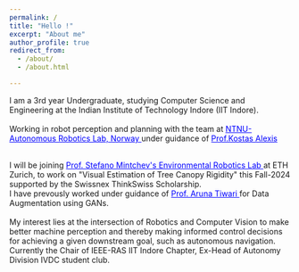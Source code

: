 ```yaml
---
permalink: /
title: "Hello !" 
excerpt: "About me"
author_profile: true
redirect_from: 
  - /about/
  - /about.html

--- 
```



<div class="about_image">

  I am a 3rd year Undergraduate, studying Computer Science and Engineering at the Indian Institute of Technology Indore (IIT Indore).
  <br>
  <br>
  Working in robot perception and planning with the team at <a href="https://www.autonomousrobotslab.com/"  style="font-family: inherit;color: blue;" >NTNU-Autonomous Robotics Lab, Norway </a> under guidance of <a href="http://www.kostasalexis.com/" style="font-family: inherit;color: blue;">Prof.Kostas Alexis </a>

  <br>
  I will be joining <a href="https://usys.ethz.ch/en/people/profile.MjczNjI4.TGlzdC8yODUyLDMyMDE5NzIyMg==.html" style="font-family: inherit;color: blue;"> Prof. Stefano Mintchev's Environmental Robotics Lab </a> at ETH Zurich, to work on "Visual Estimation of Tree Canopy Rigidity" this Fall-2024 supported by the Swissnex ThinkSwiss Scholarship.

  <br>
  I have prevously worked under guidance of <a href="https://www.iiti.ac.in/people/~artiwari/" style="font-family: inherit;color: blue;">Prof. Aruna Tiwari </a> for Data Augmentation using GANs.

  <br>
  <br>
  My interest lies at the intersection of Robotics and Computer Vision to make better machine perception and thereby making informed control decisions for achieving a given downstream goal, such as autonomous navigation.
  
  <br>
  Currently the Chair of IEEE-RAS IIT Indore Chapter, Ex-Head of Autonomy Division IVDC student club.

  


</div>
